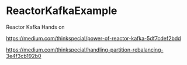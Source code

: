 # ReactorKafkaExample
Reactor Kafka Hands on

https://medium.com/thinkspecial/power-of-reactor-kafka-5df7cdef2bdd


https://medium.com/thinkspecial/handling-partition-rebalancing-3e4f3cb192b0
